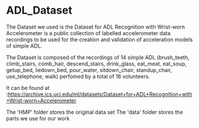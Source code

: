 # ADL_Dataset
The Dataset we used is the Dataset for ADL Recognition with Wrist-worn Accelerometer is a public collection of labelled accelerometer data recordings to be used for the creation and validation of acceleration models of simple ADL.

The Dataset is composed of the recordings of 14 simple ADL (brush_teeth, climb_stairs, comb_hair, descend_stairs, drink_glass, eat_meat, eat_soup, getup_bed, liedown_bed, pour_water, sitdown_chair, standup_chair, use_telephone, walk) perfomed by a total of 16 volunteers.

It can be found at :https://archive.ics.uci.edu/ml/datasets/Dataset+for+ADL+Recognition+with+Wrist-worn+Accelerometer 

The 'HMP' folder stores the original data set
The 'data' folder stores the parts we use for our work
